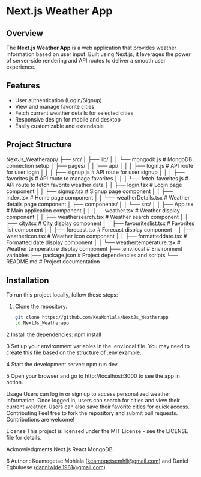 # Next.js Weather App

## Overview

The **Next.js Weather App** is a web application that provides weather information based on user input. Built using Next.js, it leverages the power of server-side rendering and API routes to deliver a smooth user experience.

## Features

- User authentication (Login/Signup)
- View and manage favorite cities
- Fetch current weather details for selected cities
- Responsive design for mobile and desktop
- Easily customizable and extendable

## Project Structure

NextJs_Weatherapp/ ├── src/ │ ├── lib/ │ │ └── mongodb.js # MongoDB connection setup │ ├── pages/ │ │ ├── api/ │ │ │ ├── login.js # API route for user login │ │ │ ├── signup.js # API route for user signup │ │ │ ├── favorites.js # API route to manage favorites │ │ │ └── fetch-favorites.js # API route to fetch favorite weather data │ │ ├── login.tsx # Login page component │ │ ├── signup.tsx # Signup page component │ │ ├── index.tsx # Home page component │ │ └── weatherDetails.tsx # Weather details page component │ ├── components/ │ │ └── src/ │ │ ├── App.tsx # Main application component │ │ ├── weather.tsx # Weather display component │ │ ├── weathersearch.tsx # Weather search component │ │ ├── city.tsx # City display component │ │ ├── favouriteslist.tsx # Favorites list component │ │ ├── forecast.tsx # Forecast display component │ │ ├── weathericon.tsx # Weather icon component │ │ ├── formatteddate.tsx # Formatted date display component │ │ └── weathertemperature.tsx # Weather temperature display component ├── .env.local # Environment variables ├── package.json # Project dependencies and scripts └── README.md # Project documentation



## Installation

To run this project locally, follow these steps:

1. Clone the repository:

   ```bash
   git clone https://github.com/KeaMohlala/NextJs_Weatherapp
   cd NextJs_Weatherapp


2 Install the dependencies:
npm install

3 Set up your environment variables in the .env.local file. You may need to create this file based on the structure of .env.example.

4 Start the development server:
npm run dev

5 Open your browser and go to http://localhost:3000 to see the app in action.

Usage
Users can log in or sign up to access personalized weather information.
Once logged in, users can search for cities and view their current weather.
Users can also save their favorite cities for quick access.
Contributing
Feel free to fork the repository and submit pull requests. Contributions are welcome!

License
This project is licensed under the MIT License - see the LICENSE file for details.

Acknowledgments
Next.js
React
MongoDB


 6 Author : Keamogetse Mohlala (keamogetsemhll@gmail.com) and Daniel Egbuluese (danniwide.1981@gmail.com) 





